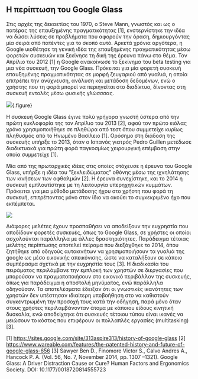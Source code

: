 ## Η περίπτωση του Google Glass

Στις αρχές της δεκαετίας του 1970, ο Steve Mann, γνωστός και ως ο πατέρας της επαυξημένης πραγματικότητας [1], ενστερνίστηκε την ιδέα να δώσει λύσεις σε προβλήματα που αφορούν την όραση, δημιουργόντας μία σειρά από πατέντες για το σκοπό αυτό. Αρκετά χρόνια αργότερα, η Google υιοθέτησε τη γενική ιδέα της επαυξημένης πραγματικότητας μέσω φορετών συσκευών και ξεκίνησε τη δική της έρευνα πάνω στο θέμα. Τον Απρίλιο του 2012 [1] η Google ανακοίνωσε το ξεκίνημα του beta testing για μια νέα συσκευή, την Google Glass. Πρόκειται για μία φορετή συσκευή επαυξημένης πραγματικότητας σε μορφή ζευγαριού από γυαλιά, η οποία επιτρέπει την ανύχνευση, ανάλυση και μετάδοση δεδομένων, ενώ ο χρήστης που τη φορά μπορεί να περιηγείται στο διαδίκτυο, δίνοντας στη συσκευή εντολές μέσω φυσικής γλώσσσας. 

![](/images/google-glass.jpg){.figure}

Η συσκευή Google Glass έγινε πολύ γρήγορα γνωστή ύστερα από την πρώτη κυκλοφορία της τον Απρίλιο του 2013 [2], αφού τον πρώτο κιόλας χρόνο χρησιμοποιήθηκε σε πληθώρα από τεστ όπου συμμετείχε κυρίως πληθυσμός από το Ηνωμένο Βασίλειο [1]. Ορόσημο στη διάδοση της συσκευής υπήρξε το 2013, όταν ο Ισπανός γιατρός Pedro Guillen μετέδωσε διαδικτυακά για πρώτη φορά παγκοσμίως χειρουργική επέμβαση στην οποία συμμετείχε [1]. 

Μία από της πρωταρχικές ιδέες στις οποίες στόχευσε η έρευνα του Google Glass, υπήρξε η ιδέα του “ξεκλειδώματος” οθόνης μέσω της ιχνηλάτησης των κινήσεων των οφθαλμών [2]. Η έρευνα συνεχίστηκε, και το 2014 η συσκευή εμπλουτίστηκε με τη λειτουργία υπερηχητικών κυμμάτων. Πρόκειται για μια μέθοδο μετάδοσης ήχου στο χρήστη που φορά τη συσκευή, επιτρέποντας μόνο στον ίδιο να ακούει το συγκεκριμένο ήχο που εκπέμπεται. 

![](https://www.wareable.com/media/images/2016/11/eye-track-1480472823-A3TE-column-width-inline.jpg)

Διάφορες μελέτες έχουν προσπαθήσει να αποδείξουν την ευχρηστία που αποδίδουν φορετές συσκευές, όπως το Google Glass, σε χρήστες οι οποίοι ασχολούνται παράλληλα με άλλες δραστηριότητες. Παράδειγμα τέτοιας μελέτης περίπτωσης αποτελεί πείραμα που διεξάχθηκε το 2014, όπου ζητήθηκε από οδηγούς αυτοκινήτων να χρησιμοποιήσουν τα γυαλιά της google ως μέσο εικονικής απεικόνισης, ώστε να καταλήξουν σε κάποιο συμπέρασμα σχετικά με την ευχρηστία τους [3]. Η διαδικασία του πειράματος περιλάμβανε την εμπλοκή των χρηστών σε διεργασίες που μπορούσαν να πραγματοποιήσουν στο εικονικό περιβάλλον της συσκευής, όπως για παράδειγμα η αποστολή μηνύματος, ενώ παράλληλα οδηγούσαν. Τα αποτελέσματα έδειξαν ότι οι γνωστικές ικανότητες των χρηστών δεν υπέστησαν ιδιαίτερη υποβοήθηση στο να καθιστούν συγκεντρωμένη την προσοχή τους κατά την οδήγηση, παρά μόνο όταν στους χρήστες περιλαμβάνονταν άτομα με κάποιου είδους κινητική δυσκολία, ενώ αποδείχτηκε ότι συσκευές τέτοιου τύπου είναι ικανές να μειώσουν το κόστος που επιφέρουν οι πολλαπλές εργασίες (multitasking) [3]. 





[1] https://sites.google.com/site/313aspire313/history-of-google-glass
[2] https://www.wareable.com/features/the-patented-history-and-future-of-google-glass-656
[3] Sawyer Ben D.,  Finomore Victor S., Calvo Andres A., Hancock P. A. (Vol. 56, No. 7, November 2014, pp. 1307 –1321). Google Glass: A Driver Distraction Cause or Cure? Human Factors and Ergonomics Society. DOI: 10.1177/0018720814555723